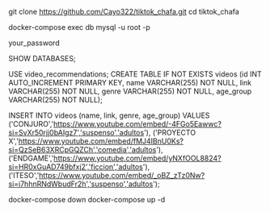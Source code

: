 git clone https://github.com/Cayo322/tiktok_chafa.git
cd tiktok_chafa



docker-compose exec db mysql -u root -p


your_password


SHOW DATABASES;

USE video_recommendations;
CREATE TABLE IF NOT EXISTS videos (id INT AUTO_INCREMENT PRIMARY KEY, name VARCHAR(255) NOT NULL, link VARCHAR(255) NOT NULL, genre VARCHAR(255) NOT NULL, age_group VARCHAR(255) NOT NULL);


INSERT INTO videos (name, link, genre, age_group) VALUES ('CONJURO','https://www.youtube.com/embed/-4FGo5Eawwc?si=SvXr50rjj0bAIgz7','suspenso','adultos'), ('PROYECTO X','https://www.youtube.com/embed/fMJ4IBnU0Ks?si=QzSeB63XRCpGQZCh','comedia','adultos'), ('ENDGAME','https://www.youtube.com/embed/yNXfOOL8824?si=HR0xGuAD749bfxj2','ficcion','adultos'), ('ITESO','https://www.youtube.com/embed/_oBZ_zTz0Nw?si=i7hhnRNdWbudFr2h','suspenso','adultos');



docker-compose down
docker-compose up -d